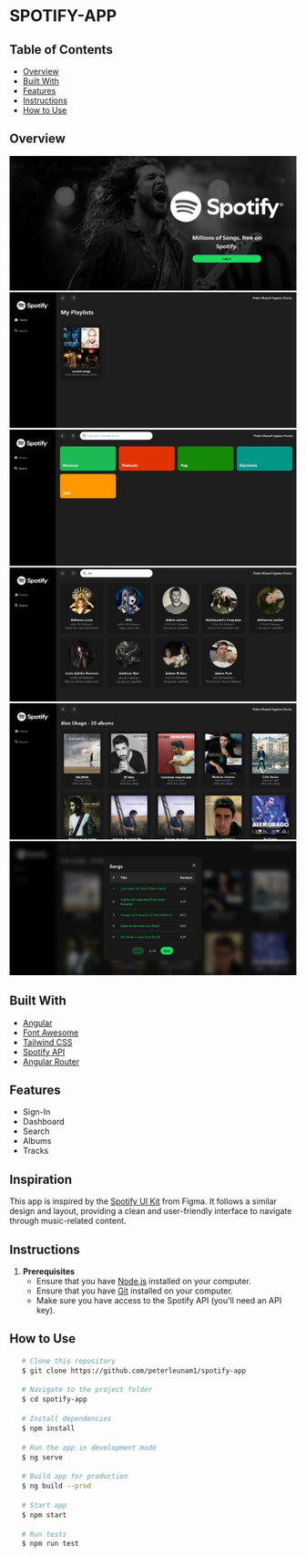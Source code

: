 
# SPOTIFY-APP

## Table of Contents
- [Overview](#overview)
- [Built With](#built-with)
- [Features](#features)
- [Instructions](#instructions)
- [How to Use](#how-to-use)

## Overview
![Auth](/public/assets/images/sign-in.PNG)
![Dashboard](/public/assets/images/home.PNG)
![Search](/public/assets/images/searched-init.PNG)
![Search](/public/assets/images/searched-two.PNG)
![Albums](/public/assets/images/albums.PNG)
![Tracks](/public/assets/images/songs.PNG)


## Built With
- [Angular](https://angular.io/)
- [Font Awesome](https://fontawesome.com/)
- [Tailwind CSS](https://tailwindcss.com/)
- [Spotify API](https://developer.spotify.com/)
- [Angular Router](https://angular.io/guide/router)

## Features
- Sign-In
- Dashboard
- Search
- Albums
- Tracks

## Inspiration
This app is inspired by the [Spotify UI Kit](https://www.figma.com/design/eFrlbCLS6zHD9xGj7RmSse/Spotify-UI---Free-UI-Kit-(Recreated)-(Community)?node-id=0-346&t=1BPhx9bfPPgAnpI6-0) from Figma. It follows a similar design and layout, providing a clean and user-friendly interface to navigate through music-related content.

## Instructions

1. **Prerequisites**
   - Ensure that you have [Node.js](https://nodejs.org/es/) installed on your computer.
   - Ensure that you have [Git](https://git-scm.com/downloads) installed on your computer.
   - Make sure you have access to the Spotify API (you'll need an API key).

## How to Use

```bash
   # Clone this repository
   $ git clone https://github.com/peterleunam1/spotify-app

   # Navigate to the project folder
   $ cd spotify-app

   # Install dependencies
   $ npm install 

   # Run the app in development mode
   $ ng serve

   # Build app for production
   $ ng build --prod

   # Start app
   $ npm start

   # Run tests
   $ npm run test
```